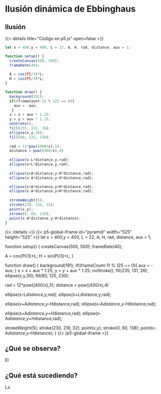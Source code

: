 # Ilusión dinámica de Ebbinghaus

## Ilusión

{{< details title="Código en p5.js" open=false >}}
```js
let x = 400,y = 400, L = 22, A, H, rad, distance, aux = 1;

function setup() {
  createCanvas(500, 500);
  frameRate(40);
  
  A = cos(PI/3)*L;
  H = sin(PI/3)*L;
}

function draw() {
  background(191);
  if((frameCount-1) % 125 == 0){
    aux = -aux;
   }
  x = x + aux * 1.25;
  y = y + aux * 1.25;
  noStroke();
  fill(235, 131, 26);
  ellipse(x,y,30);
  fill(80, 125, 230);
  
  rad = 12*pow((400/x),5);
  distance = pow((400/x),4)
  
  ellipse(x-L*distance,y,rad);
  ellipse(x+L*distance,y,rad);
  
  ellipse(x+A*distance,y-H*distance,rad);
  ellipse(x-A*distance,y-H*distance,rad);

  ellipse(x+A*distance,y+H*distance,rad);
  ellipse(x-A*distance,y+H*distance,rad);
  
  strokeWeight(5);
  stroke(230, 216, 32);
  point(x,y);
  stroke(0, 60, 138);
  point(x-A*distance,y-H*distance);
}
```
{{< /details >}}
{{< p5-global-iframe id="pyramid" width="525" height="525" >}}
let x = 400,y = 400, L = 22, A, H, rad, distance, aux = 1;

function setup() {
  createCanvas(500, 500);
  frameRate(40);
  
  A = cos(PI/3)*L;
  H = sin(PI/3)*L;
}

function draw() {
  background(191);
  if((frameCount-1) % 125 == 0){
    aux = -aux;
   }
  x = x + aux * 1.25;
  y = y + aux * 1.25;
  noStroke();
  fill(235, 131, 26);
  ellipse(x,y,30);
  fill(80, 125, 230);
  
  rad = 12*pow((400/x),5);
  distance = pow((400/x),4)
  
  ellipse(x-L*distance,y,rad);
  ellipse(x+L*distance,y,rad);
  
  ellipse(x+A*distance,y-H*distance,rad);
  ellipse(x-A*distance,y-H*distance,rad);

  ellipse(x+A*distance,y+H*distance,rad);
  ellipse(x-A*distance,y+H*distance,rad);
  
  strokeWeight(5);
  stroke(230, 216, 32);
  point(x,y);
  stroke(0, 60, 138);
  point(x-A*distance,y-H*distance);
}
{{< /p5-global-iframe >}}

## ¿Qué se observa?

El 

## ¿Qué está sucediendo?

La